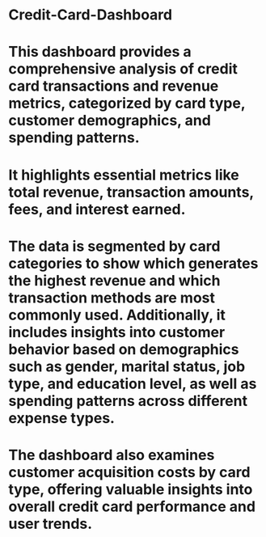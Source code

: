 # Credit-Card-Dashboard
# This dashboard provides a comprehensive analysis of credit card transactions and revenue metrics, categorized by card type, customer demographics, and spending patterns.
# It highlights essential metrics like total revenue, transaction amounts, fees, and interest earned. 
# The data is segmented by card categories to show which generates the highest revenue and which transaction methods are most commonly used. Additionally, it includes insights into customer behavior based on demographics such as gender, marital status, job type, and education level, as well as spending patterns across different expense types.
# The dashboard also examines customer acquisition costs by card type, offering valuable insights into overall credit card performance and user trends.
